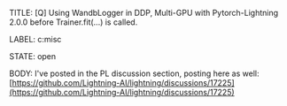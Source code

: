TITLE:
[Q] Using WandbLogger in DDP, Multi-GPU with Pytorch-Lightning 2.0.0 before Trainer.fit(...) is called.

LABEL:
c:misc

STATE:
open

BODY:
I've posted in the PL discussion section, posting here as well: [https://github.com/Lightning-AI/lightning/discussions/17225](https://github.com/Lightning-AI/lightning/discussions/17225)

